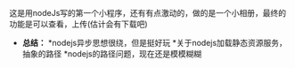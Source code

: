 这是用nodeJs写的第一个小程序，还有有点激动的，做的是一个小相册，最终的功能是可以查看，上传(估计会有下载吧)  		
* __总结：__
 *nodejs异步思想很绕，但是挺好玩
 *关于nodejs加载静态资源服务，抽象的路径
 *nodejs的路径问题，现在还是模模糊糊
